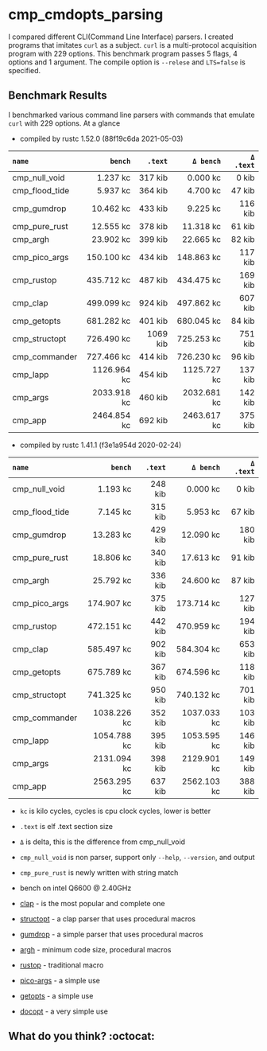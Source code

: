 # cmp_cmdopts_parsing

I compared different CLI(Command Line Interface) parsers.
I created programs that imitates `curl` as a subject.
`curl` is a multi-protocol acquisition program with 229 options.
This benchmark program passes 5 flags, 4 options and 1 argument.
The compile option is `--relese` and `LTS=false` is specified.


## Benchmark Results

I benchmarked various command line parsers with commands that emulate `curl` with 229 options.
At a glance

- compiled by rustc 1.52.0 (88f19c6da 2021-05-03)

|       `name`       |   `bench`   | `.text`  |  `Δ bench`  | `Δ .text` |
|:-------------------|------------:|---------:|------------:|---------:|
| cmp_null_void      |    1.237 kc |  317 kib |    0.000 kc |    0 kib |
| cmp_flood_tide     |    5.937 kc |  364 kib |    4.700 kc |   47 kib |
| cmp_gumdrop        |   10.462 kc |  433 kib |    9.225 kc |  116 kib |
| cmp_pure_rust      |   12.555 kc |  378 kib |   11.318 kc |   61 kib |
| cmp_argh           |   23.902 kc |  399 kib |   22.665 kc |   82 kib |
| cmp_pico_args      |  150.100 kc |  434 kib |  148.863 kc |  117 kib |
| cmp_rustop         |  435.712 kc |  487 kib |  434.475 kc |  169 kib |
| cmp_clap           |  499.099 kc |  924 kib |  497.862 kc |  607 kib |
| cmp_getopts        |  681.282 kc |  401 kib |  680.045 kc |   84 kib |
| cmp_structopt      |  726.490 kc | 1069 kib |  725.253 kc |  751 kib |
| cmp_commander      |  727.466 kc |  414 kib |  726.230 kc |   96 kib |
| cmp_lapp           | 1126.964 kc |  454 kib | 1125.727 kc |  137 kib |
| cmp_args           | 2033.918 kc |  460 kib | 2032.681 kc |  142 kib |
| cmp_app            | 2464.854 kc |  692 kib | 2463.617 kc |  375 kib |

- compiled by rustc 1.41.1 (f3e1a954d 2020-02-24)

|       `name`       |   `bench`   | `.text`  |  `Δ bench`  | `Δ .text` |
|:-------------------|------------:|---------:|------------:|---------:|
| cmp_null_void      |    1.193 kc |  248 kib |    0.000 kc |    0 kib |
| cmp_flood_tide     |    7.145 kc |  315 kib |    5.953 kc |   67 kib |
| cmp_gumdrop        |   13.283 kc |  429 kib |   12.090 kc |  180 kib |
| cmp_pure_rust      |   18.806 kc |  340 kib |   17.613 kc |   91 kib |
| cmp_argh           |   25.792 kc |  336 kib |   24.600 kc |   87 kib |
| cmp_pico_args      |  174.907 kc |  375 kib |  173.714 kc |  127 kib |
| cmp_rustop         |  472.151 kc |  442 kib |  470.959 kc |  194 kib |
| cmp_clap           |  585.497 kc |  902 kib |  584.304 kc |  653 kib |
| cmp_getopts        |  675.789 kc |  367 kib |  674.596 kc |  118 kib |
| cmp_structopt      |  741.325 kc |  950 kib |  740.132 kc |  701 kib |
| cmp_commander      | 1038.226 kc |  352 kib | 1037.033 kc |  103 kib |
| cmp_lapp           | 1054.788 kc |  395 kib | 1053.595 kc |  146 kib |
| cmp_args           | 2131.094 kc |  398 kib | 2129.901 kc |  149 kib |
| cmp_app            | 2563.295 kc |  637 kib | 2562.103 kc |  388 kib |

- `kc` is kilo cycles, cycles is cpu clock cycles, lower is better
- `.text` is elf .text section size
- `Δ` is delta, this is the difference from cmp_null_void
- `cmp_null_void` is non parser, support only `--help`, `--version`, and output
- `cmp_pure_rust` is newly written with string match
- bench on intel Q6600 @ 2.40GHz

- [clap](https://crates.io/crates/clap) - is the most popular and complete one
- [structopt](https://crates.io/crates/structopt) - a clap parser that uses procedural macros
- [gumdrop](https://crates.io/crates/gumdrop) - a simple parser that uses procedural macros
- [argh](https://crates.io/crates/argh) - minimum code size, procedural macros
- [rustop](https://crates.io/crates/rustop) - traditional macro
- [pico-args](https://crates.io/crates/pico-args) - a simple use
- [getopts](https://crates.io/crates/getopts) - a simple use
- [docopt](https://crates.io/crates/docopt) - a very simple use


## What do you think? :octocat:
